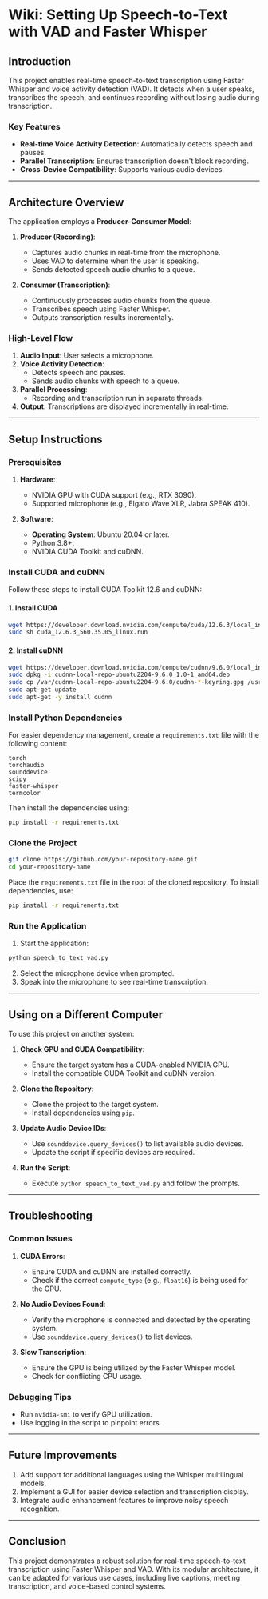 # Wiki: Setting Up Speech-to-Text with VAD and Faster Whisper

## Introduction
This project enables real-time speech-to-text transcription using Faster Whisper and voice activity detection (VAD). It detects when a user speaks, transcribes the speech, and continues recording without losing audio during transcription.

### Key Features
- **Real-time Voice Activity Detection**: Automatically detects speech and pauses.
- **Parallel Transcription**: Ensures transcription doesn't block recording.
- **Cross-Device Compatibility**: Supports various audio devices.

---

## Architecture Overview
The application employs a **Producer-Consumer Model**:

1. **Producer (Recording)**:
   - Captures audio chunks in real-time from the microphone.
   - Uses VAD to determine when the user is speaking.
   - Sends detected speech audio chunks to a queue.

2. **Consumer (Transcription)**:
   - Continuously processes audio chunks from the queue.
   - Transcribes speech using Faster Whisper.
   - Outputs transcription results incrementally.

### High-Level Flow
1. **Audio Input**: User selects a microphone.
2. **Voice Activity Detection**:
   - Detects speech and pauses.
   - Sends audio chunks with speech to a queue.
3. **Parallel Processing**:
   - Recording and transcription run in separate threads.
4. **Output**: Transcriptions are displayed incrementally in real-time.

---

## Setup Instructions

### Prerequisites
1. **Hardware**:
   - NVIDIA GPU with CUDA support (e.g., RTX 3090).
   - Supported microphone (e.g., Elgato Wave XLR, Jabra SPEAK 410).

2. **Software**:
   - **Operating System**: Ubuntu 20.04 or later.
   - Python 3.8+.
   - NVIDIA CUDA Toolkit and cuDNN.

### Install CUDA and cuDNN
Follow these steps to install CUDA Toolkit 12.6 and cuDNN:

#### 1. Install CUDA
```bash
wget https://developer.download.nvidia.com/compute/cuda/12.6.3/local_installers/cuda_12.6.3_560.35.05_linux.run
sudo sh cuda_12.6.3_560.35.05_linux.run
```

#### 2. Install cuDNN
```bash
wget https://developer.download.nvidia.com/compute/cudnn/9.6.0/local_installers/cudnn-local-repo-ubuntu2204-9.6.0_1.0-1_amd64.deb
sudo dpkg -i cudnn-local-repo-ubuntu2204-9.6.0_1.0-1_amd64.deb
sudo cp /var/cudnn-local-repo-ubuntu2204-9.6.0/cudnn-*-keyring.gpg /usr/share/keyrings/
sudo apt-get update
sudo apt-get -y install cudnn
```

### Install Python Dependencies
For easier dependency management, create a `requirements.txt` file with the following content:
```text
torch
torchaudio
sounddevice
scipy
faster-whisper
termcolor
```

Then install the dependencies using:
```bash
pip install -r requirements.txt
```

### Clone the Project
```bash
git clone https://github.com/your-repository-name.git
cd your-repository-name
```

Place the `requirements.txt` file in the root of the cloned repository. To install dependencies, use:
```bash
pip install -r requirements.txt
```

### Run the Application
1. Start the application:
```bash
python speech_to_text_vad.py
```
2. Select the microphone device when prompted.
3. Speak into the microphone to see real-time transcription.

---

## Using on a Different Computer
To use this project on another system:

1. **Check GPU and CUDA Compatibility**:
   - Ensure the target system has a CUDA-enabled NVIDIA GPU.
   - Install the compatible CUDA Toolkit and cuDNN version.

2. **Clone the Repository**:
   - Clone the project to the target system.
   - Install dependencies using `pip`.

3. **Update Audio Device IDs**:
   - Use `sounddevice.query_devices()` to list available audio devices.
   - Update the script if specific devices are required.

4. **Run the Script**:
   - Execute `python speech_to_text_vad.py` and follow the prompts.

---

## Troubleshooting

### Common Issues
1. **CUDA Errors**:
   - Ensure CUDA and cuDNN are installed correctly.
   - Check if the correct `compute_type` (e.g., `float16`) is being used for the GPU.

2. **No Audio Devices Found**:
   - Verify the microphone is connected and detected by the operating system.
   - Use `sounddevice.query_devices()` to list devices.

3. **Slow Transcription**:
   - Ensure the GPU is being utilized by the Faster Whisper model.
   - Check for conflicting CPU usage.

### Debugging Tips
- Run `nvidia-smi` to verify GPU utilization.
- Use logging in the script to pinpoint errors.

---

## Future Improvements
1. Add support for additional languages using the Whisper multilingual models.
2. Implement a GUI for easier device selection and transcription display.
3. Integrate audio enhancement features to improve noisy speech recognition.

---

## Conclusion
This project demonstrates a robust solution for real-time speech-to-text transcription using Faster Whisper and VAD. With its modular architecture, it can be adapted for various use cases, including live captions, meeting transcription, and voice-based control systems.

